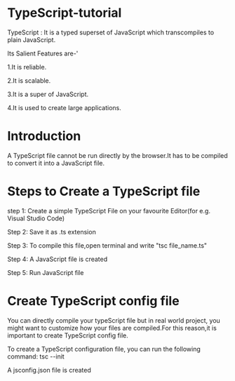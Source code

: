 # TypeScript-tutorial

TypeScript : It is a typed superset of JavaScript which transcompiles to plain JavaScript.



Its Salient Features are-'


1.It is reliable.


2.It is scalable.


3.It is a super of JavaScript.


4.It is used to create large applications.


# Introduction

A TypeScript file cannot be run directly by the browser.It has to be compiled to convert it into a JavaScript file.

# Steps to Create a TypeScript file

step 1: Create a simple TypeScript File on your favourite Editor(for e.g. Visual Studio Code)

Step 2: Save it as .ts extension

Step 3: To compile this file,open terminal and write "tsc file_name.ts"

Step 4: A JavaScript file is created

Step 5: Run JavaScript file 

# Create TypeScript config file

You can directly compile your typeScript file but in real world project, you might want to customize how your files are compiled.For this reason,it is important to create TypeScript config file.

To create a TypeScript configuration file, you can run the following command: tsc --init

A jsconfig.json file is created


